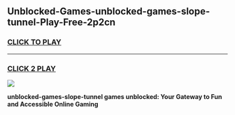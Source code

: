 
## Unblocked-Games-unblocked-games-slope-tunnel-Play-Free-2p2cn
<h3>
<a href="https://premium76.site?title=unblocked-games-slope-tunnel&ref=18A1">CLICK TO PLAY</a></h3>
<hr>

<h3>
<a href="https://premium76.site?title=unblocked-games-slope-tunnel&ref=18A1">CLICK 2 PLAY</a>
  
</h3>

<a href="https://premium76.site?title=unblocked-games-slope-tunnel&ref=18A1"><img src="https://clearcache.store/games.png"></a>


**unblocked-games-slope-tunnel games unblocked: Your Gateway to Fun and Accessible Online Gaming**
